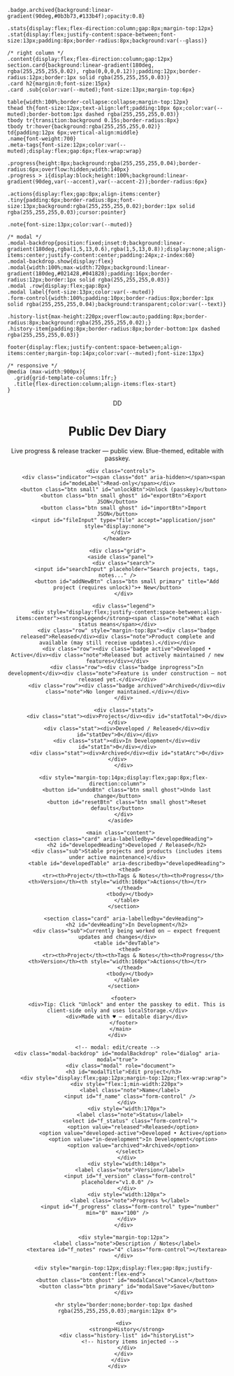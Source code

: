     .badge.archived{background:linear-gradient(90deg,#0b3b73,#133b4f);opacity:0.8}

    .stats{display:flex;flex-direction:column;gap:8px;margin-top:12px}
    .stat{display:flex;justify-content:space-between;font-size:13px;padding:8px;border-radius:8px;background:var(--glass)}

    /* right column */
    .content{display:flex;flex-direction:column;gap:12px}
    section.card{background:linear-gradient(180deg, rgba(255,255,255,0.02), rgba(0,0,0,0.12));padding:12px;border-radius:12px;border:1px solid rgba(255,255,255,0.03)}
    .card h2{margin:0;font-size:15px}
    .card .sub{color:var(--muted);font-size:13px;margin-top:6px}

    table{width:100%;border-collapse:collapse;margin-top:12px}
    thead th{font-size:12px;text-align:left;padding:10px 6px;color:var(--muted);border-bottom:1px dashed rgba(255,255,255,0.03)}
    tbody tr{transition:background 0.15s;border-radius:8px}
    tbody tr:hover{background:rgba(255,255,255,0.02)}
    td{padding:12px 6px;vertical-align:middle}
    .name{font-weight:700}
    .meta-tags{font-size:12px;color:var(--muted);display:flex;gap:6px;flex-wrap:wrap}

    .progress{height:8px;background:rgba(255,255,255,0.04);border-radius:6px;overflow:hidden;width:140px}
    .progress > i{display:block;height:100%;background:linear-gradient(90deg,var(--accent),var(--accent-2));border-radius:6px}

    .actions{display:flex;gap:8px;align-items:center}
    .tiny{padding:6px;border-radius:8px;font-size:13px;background:rgba(255,255,255,0.02);border:1px solid rgba(255,255,255,0.03);cursor:pointer}

    .note{font-size:13px;color:var(--muted)}

    /* modal */
    .modal-backdrop{position:fixed;inset:0;background:linear-gradient(180deg,rgba(1,5,13,0.6),rgba(1,5,13,0.8));display:none;align-items:center;justify-content:center;padding:24px;z-index:60}
    .modal-backdrop.show{display:flex}
    .modal{width:100%;max-width:720px;background:linear-gradient(180deg,#021428,#041828);padding:16px;border-radius:12px;border:1px solid rgba(255,255,255,0.03)}
    .modal .row{display:flex;gap:8px}
    .modal label{font-size:13px;color:var(--muted)}
    .form-control{width:100%;padding:10px;border-radius:8px;border:1px solid rgba(255,255,255,0.04);background:transparent;color:var(--text)}

    .history-list{max-height:220px;overflow:auto;padding:8px;border-radius:8px;background:rgba(255,255,255,0.02);}
    .history-item{padding:8px;border-radius:8px;border-bottom:1px dashed rgba(255,255,255,0.03)}

    footer{display:flex;justify-content:space-between;align-items:center;margin-top:14px;color:var(--muted);font-size:13px}

    /* responsive */
    @media (max-width:900px){
      .grid{grid-template-columns:1fr;}
      .title{flex-direction:column;align-items:flex-start}
    }
  </style>
</head>
<body>
  <div class="app" role="application" aria-label="Public Development Diary">
    <header>
      <div class="title">
        <div class="logo">DD</div>
        <div>
          <h1>Public Dev Diary</h1>
          <p class="lead">Live progress & release tracker — public view. Blue-themed, editable with passkey.</p>
        </div>
      </div>

      <div class="controls">
        <div class="indicator"><span class="dot" aria-hidden></span><span id="modeLabel">Read-only</span></div>
        <button class="btn small" id="unlockBtn">Unlock (passkey)</button>
        <button class="btn small ghost" id="exportBtn">Export JSON</button>
        <button class="btn small ghost" id="importBtn">Import JSON</button>
        <input id="fileInput" type="file" accept="application/json" style="display:none">
      </div>
    </header>

    <div class="grid">
      <aside class="panel">
        <div class="search">
          <input id="searchInput" placeholder="Search projects, tags, notes..." />
          <button id="addNewBtn" class="btn small primary" title="Add project (requires unlock)">+ New</button>
        </div>

        <div class="legend">
          <div style="display:flex;justify-content:space-between;align-items:center"><strong>Legend</strong><span class="note">What each status means</span></div>
          <div class="row" style="margin-top:8px"><div class="badge released">Released</div><div class="note">Product complete and available (may still receive updates).</div></div>
          <div class="row"><div class="badge active">Developed • Active</div><div class="note">Released but actively maintained / new features</div></div>
          <div class="row"><div class="badge inprogress">In development</div><div class="note">Feature is under construction — not released yet.</div></div>
          <div class="row"><div class="badge archived">Archived</div><div class="note">No longer maintained.</div></div>
        </div>

        <div class="stats">
          <div class="stat"><div>Projects</div><div id="statTotal">0</div></div>
          <div class="stat"><div>Developed / Released</div><div id="statDev">0</div></div>
          <div class="stat"><div>In Development</div><div id="statIn">0</div></div>
          <div class="stat"><div>Archived</div><div id="statArc">0</div></div>
        </div>

        <div style="margin-top:14px;display:flex;gap:8px;flex-direction:column">
          <button id="undoBtn" class="btn small ghost">Undo last change</button>
          <button id="resetBtn" class="btn small ghost">Reset defaults</button>
        </div>
      </aside>

      <main class="content">
        <section class="card" aria-labelledby="developedHeading">
          <h2 id="developedHeading">Developed / Released</h2>
          <div class="sub">Stable projects and products (includes items under active maintenance)</div>
          <table id="developedTable" aria-describedby="developedHeading">
            <thead>
              <tr><th>Project</th><th>Tags & Notes</th><th>Progress</th><th>Version</th><th style="width:160px">Actions</th></tr>
            </thead>
            <tbody></tbody>
          </table>
        </section>

        <section class="card" aria-labelledby="devHeading">
          <h2 id="devHeading">In Development</h2>
          <div class="sub">Currently being worked on — expect frequent updates and changes</div>
          <table id="devTable">
            <thead>
              <tr><th>Project</th><th>Tags & Notes</th><th>Progress</th><th>Version</th><th style="width:160px">Actions</th></tr>
            </thead>
            <tbody></tbody>
          </table>
        </section>

        <footer>
          <div>Tip: Click "Unlock" and enter the passkey to edit. This is client-side only and uses localStorage.</div>
          <div>Made with ♥ — editable diary</div>
        </footer>
      </main>
    </div>

    <!-- modal: edit/create -->
    <div class="modal-backdrop" id="modalBackdrop" role="dialog" aria-modal="true">
      <div class="modal" role="document">
        <h3 id="modalTitle">Edit project</h3>
        <div style="display:flex;gap:12px;margin-top:12px;flex-wrap:wrap">
          <div style="flex:1;min-width:220px">
            <label class="note">Name</label>
            <input id="f_name" class="form-control" />
          </div>
          <div style="width:170px">
            <label class="note">Status</label>
            <select id="f_status" class="form-control">
              <option value="released">Released</option>
              <option value="developed-active">Developed • Active</option>
              <option value="in-development">In Development</option>
              <option value="archived">Archived</option>
            </select>
          </div>
          <div style="width:140px">
            <label class="note">Version</label>
            <input id="f_version" class="form-control" placeholder="v1.0.0" />
          </div>
          <div style="width:120px">
            <label class="note">Progress %</label>
            <input id="f_progress" class="form-control" type="number" min="0" max="100" />
          </div>
        </div>

        <div style="margin-top:12px">
          <label class="note">Description / Notes</label>
          <textarea id="f_notes" rows="4" class="form-control"></textarea>
        </div>

        <div style="margin-top:12px;display:flex;gap:8px;justify-content:flex-end">
          <button class="btn ghost" id="modalCancel">Cancel</button>
          <button class="btn primary" id="modalSave">Save</button>
        </div>

        <hr style="border:none;border-top:1px dashed rgba(255,255,255,0.03);margin:12px 0">

        <div>
          <strong>History</strong>
          <div class="history-list" id="historyList">
            <!-- history items injected -->
          </div>
        </div>
      </div>
    </div>
  </div>

<script>
// --- Data & storage keys ---
const PASSKEY = 'tempebreault'; // as requested by you; client-side check only
const LS_KEY = 'devDiary.projects.v1';
const LS_UNLCK = 'devDiary.unlocked.v1';
const LS_UNDO = 'devDiary.undo.v1';

// Initial seed based on your list
const DEFAULT_PROJECTS = [
  {
    id: 'expiry-tracker',
    name: 'Expiry Tracker',
    status: 'developed-active',
    progress: 100,
    version: '1.2.0',
    notes: 'Developed and active — ongoing improvements and bug fixes.',
    tags: ['utility','tracking'],
    createdAt: Date.now() - 1000*60*60*24*60,
    history: []
  },
  { id:'word-search', name:'Word Search', status:'released', progress:100, version:'1.0.0', notes:'Product complete.', tags:['puzzle'], createdAt: Date.now()-1000*60*60*24*200, history:[] },
  { id:'plumbers-handbook', name:'Plumbers handbook', status:'in-development', progress:28, version:'0.3.0', notes:'Unfinished — core reference content being drafted.', tags:['reference','manual'], createdAt: Date.now()-1000*60*60*24*30, history:[] },
  { id:'keyboard-karate', name:'Keyboard Karate', status:'released', progress:100, version:'1.0.1', notes:'Product complete.', tags:['game','typing'], createdAt: Date.now()-1000*60*60*24*400, history:[] },
  { id:'emoji-game', name:'Emoji Game', status:'released', progress:100, version:'1.0.0', notes:'Product complete.', tags:['casual','game'], createdAt: Date.now()-1000*60*60*24*120, history:[] },
  { id:'reflex-reactor', name:'Reflex Reactor', status:'released', progress:100, version:'1.1.0', notes:'Product complete.', tags:['game','reflex'], createdAt: Date.now()-1000*60*60*24*90, history:[] },
  { id:'word-typing-simulator', name:'Word Typing Simulator', status:'released', progress:100, version:'1.0.0', notes:'Product complete.', tags:['simulator','typing'], createdAt: Date.now()-1000*60*60*24*150, history:[] },
  { id:'destiny-orb', name:'Destiny Orb', status:'in-development', progress:12, version:'0.1.0', notes:'**NEW** In development — Magic 8 Ball inspired. Demo phase.', tags:['new','demo','game'], createdAt: Date.now()-1000*60*60*24*2, history:[] }
];

let projects = loadProjects();
let unlocked = sessionStorage.getItem(LS_UNLCK) === '1';
let undoStack = loadJSON(LS_UNDO) || [];

// --- DOM refs ---
const developedBody = document.querySelector('#developedTable tbody');
const devBody = document.querySelector('#devTable tbody');
const statTotal = document.getElementById('statTotal');
const statDev = document.getElementById('statDev');
const statIn = document.getElementById('statIn');
const statArc = document.getElementById('statArc');
const unlockBtn = document.getElementById('unlockBtn');
const modeLabel = document.getElementById('modeLabel');
const addNewBtn = document.getElementById('addNewBtn');
const searchInput = document.getElementById('searchInput');
const modalBackdrop = document.getElementById('modalBackdrop');
const modalTitle = document.getElementById('modalTitle');
const f_name = document.getElementById('f_name');
const f_status = document.getElementById('f_status');
const f_version = document.getElementById('f_version');
const f_progress = document.getElementById('f_progress');
const f_notes = document.getElementById('f_notes');
const modalSave = document.getElementById('modalSave');
const modalCancel = document.getElementById('modalCancel');
const historyList = document.getElementById('historyList');
const exportBtn = document.getElementById('exportBtn');
const importBtn = document.getElementById('importBtn');
const fileInput = document.getElementById('fileInput');
const undoBtn = document.getElementById('undoBtn');
const resetBtn = document.getElementById('resetBtn');

let editingId = null; // null = creating

// --- helpers ---
function saveUndoSnapshot(){
  // keep shallow copy of projects array for undo
  undoStack.push(JSON.parse(JSON.stringify(projects)));
  if(undoStack.length>30) undoStack.shift();
  saveJSON(LS_UNDO, undoStack);
}

function loadJSON(key){try{return JSON.parse(localStorage.getItem(key))}catch(e){return null}}
function saveJSON(key,val){localStorage.setItem(key,JSON.stringify(val))}

function loadProjects(){
  const raw = loadJSON(LS_KEY);
  if(!raw){ localStorage.setItem(LS_KEY, JSON.stringify(DEFAULT_PROJECTS)); return JSON.parse(JSON.stringify(DEFAULT_PROJECTS)); }
  return raw;
}

function persist(){
  saveJSON(LS_KEY, projects);
  render();
}

function uid(){return 'p_'+Math.random().toString(36).slice(2,9)}
function slugify(s){return s.toLowerCase().replace(/[^a-z0-9]+/g,'-').replace(/(^-|-$)/g,'')}

// --- rendering ---
function render(){
  // stats
  const total = projects.length;
  const devCount = projects.filter(p=>p.status==='released' || p.status==='developed-active').length;
  const inCount = projects.filter(p=>p.status==='in-development').length;
  const arcCount = projects.filter(p=>p.status==='archived').length;
  statTotal.textContent = total; statDev.textContent = devCount; statIn.textContent = inCount; statArc.textContent = arcCount;
  modeLabel.textContent = unlocked? 'Edit mode' : 'Read-only';
  unlockBtn.textContent = unlocked? 'Locked (logout)' : 'Unlock (passkey)';

  // filter
  const q = (searchInput.value||'').trim().toLowerCase();
  const matches = p=>{
    if(!q) return true;
    return [p.name,(p.notes||''), (p.tags||[]).join(' ')].join(' ').toLowerCase().includes(q);
  }

  // clear tables
  developedBody.innerHTML=''; devBody.innerHTML='';

  // sort: developed first by createdAt desc
  const developed = projects.filter(p=>p.status==='released' || p.status==='developed-active' || p.status==='archived').filter(matches).sort((a,b)=>b.createdAt - a.createdAt);
  const indev = projects.filter(p=>p.status==='in-development').filter(matches).sort((a,b)=>b.progress - a.progress);

  developed.forEach(p=> developedBody.appendChild(rowFor(p)));
  indev.forEach(p=> devBody.appendChild(rowFor(p)));
}

function rowFor(p){
  const tr = document.createElement('tr');
  // name cell
  const tdName = document.createElement('td');
  tdName.innerHTML = `<div class=\"name\">${escapeHtml(p.name)} ${p.tags && p.tags.includes('new')? '<span style=\"font-size:11px;margin-left:8px;padding:4px 6px;border-radius:6px;background:linear-gradient(90deg,var(--accent-2),var(--accent));font-weight:800;color:#001\">NEW</span>':''}</div><div class=\"note\">${escapeHtml(p.notes||'')}</div>`;
  tr.appendChild(tdName);

  // tags
  const tdTags = document.createElement('td');
  tdTags.innerHTML = `<div class=\"meta-tags\">${(p.tags||[]).map(t=>`<span style=\"padding:4px 8px;border-radius:999px;background:rgba(255,255,255,0.02);font-size:12px;font-weight:700\">${escapeHtml(t)}</span>`).join('')}</div>`;
  tr.appendChild(tdTags);

  // progress
  const tdProg = document.createElement('td');
  tdProg.innerHTML = `<div class=\"progress\"><i style=\"width:${Math.max(0,Math.min(100,p.progress||0))}%\"></i></div><div style=\"font-size:12px;color:var(--muted);margin-top:6px\">${p.progress||0}%</div>`;
  tr.appendChild(tdProg);

  // version
  const tdVer = document.createElement('td');
  tdVer.innerHTML = `<div style=\"font-weight:700\">${escapeHtml(p.version||'—')}</div><div class=\"note\">${new Date(p.createdAt).toLocaleDateString()}</div>`;
  tr.appendChild(tdVer);

  // actions
  const tdAct = document.createElement('td');
  tdAct.className='actions';

  // view history button
  const btnHist = document.createElement('button'); btnHist.className='tiny'; btnHist.title='View history'; btnHist.textContent='History';
  btnHist.addEventListener('click',()=>openModal(p.id,true));
  tdAct.appendChild(btnHist);

  // edit
  const btnEdit = document.createElement('button'); btnEdit.textContent='Edit'; btnEdit.className='tiny';
  btnEdit.disabled = !unlocked;
  btnEdit.title = unlocked? 'Edit project' : 'Unlock to edit';
  btnEdit.addEventListener('click',()=>openModal(p.id,false));
  tdAct.appendChild(btnEdit);

  // quick status change dropdown (only when unlocked)
  const sel = document.createElement('select'); sel.className='tiny'; sel.style.padding='6px'; sel.disabled = !unlocked;
  ['released','developed-active','in-development','archived'].forEach(s=>{
    const o = document.createElement('option'); o.value=s; o.textContent = statusLabel(s); if(p.status===s) o.selected=true; sel.appendChild(o);
  });
  sel.addEventListener('change',()=>{
    saveUndoSnapshot();
    const old = {...p}; p.status = sel.value; if(p.status==='released') p.progress = 100; persist();
    p.history = p.history || []; p.history.push({when:Date.now(), who:'editor', action:`status->${p.status}`, snapshot:old});
  });
  tdAct.appendChild(sel);

  // reorder
  const up = document.createElement('button'); up.className='tiny'; up.title='Move up'; up.textContent='↑'; up.disabled = !unlocked; up.addEventListener('click',()=>moveProject(p.id,-1)); tdAct.appendChild(up);
  const down = document.createElement('button'); down.className='tiny'; down.title='Move down'; down.textContent='↓'; down.disabled = !unlocked; down.addEventListener('click',()=>moveProject(p.id,1)); tdAct.appendChild(down);

  // delete
  const del = document.createElement('button'); del.className='tiny'; del.style.borderColor='rgba(255,100,100,0.12)'; del.textContent='Delete'; del.disabled = !unlocked;
  del.addEventListener('click',()=>{
    if(!confirm('Delete this project? This cannot be undone except via Undo (if available).')) return;
    saveUndoSnapshot(); projects = projects.filter(x=>x.id!==p.id); persist();
  });
  tdAct.appendChild(del);

  tr.appendChild(tdAct);
  return tr;
}

function statusLabel(s){
  switch(s){
    case 'released': return 'Released';
    case 'developed-active': return 'Developed - Active';
    case 'in-development': return 'In development';
    case 'archived': return 'Archived';
    default: return s;
  }
}

function escapeHtml(s){ if(!s) return ''; return String(s).replace(/&/g,'&amp;').replace(/</g,'&lt;').replace(/>/g,'&gt;'); }

// --- modal / editor ---
function openModal(id=null, viewHistoryOnly=false){
  editingId = id;
  if(id){
    const p = projects.find(x=>x.id===id);
    if(!p) return;
    modalTitle.textContent = (viewHistoryOnly? 'History for ' : 'Edit ') + p.name;
    f_name.value = p.name; f_status.value = p.status; f_version.value = p.version; f_progress.value = p.progress||0; f_notes.value = p.notes||'';
    renderHistory(p.history);
  } else {
    modalTitle.textContent = 'Create new project'; f_name.value=''; f_status.value='in-development'; f_version.value='0.1.0'; f_progress.value=10; f_notes.value=''; historyList.innerHTML='';
  }
  // when viewing history only, disable save
  modalSave.disabled = viewHistoryOnly || !unlocked;
  modalBackdrop.classList.add('show');
}

function closeModal(){ modalBackdrop.classList.remove('show'); editingId=null; }

modalCancel.addEventListener('click',()=>closeModal());
modalBackdrop.addEventListener('click',(e)=>{ if(e.target===modalBackdrop) closeModal(); });
modalSave.addEventListener('click', ()=>{
  const name = f_name.value.trim(); if(!name){alert('Name required'); return;}
  const status = f_status.value; const version = f_version.value.trim(); const progress = Number(f_progress.value)||0; const notes = f_notes.value.trim();
  if(editingId){
    // update
    saveUndoSnapshot();
    const p = projects.find(x=>x.id===editingId);
    if(!p) return;
    const old = JSON.parse(JSON.stringify(p));
    p.name = name; p.status = status; p.version = version; p.progress = progress; p.notes = notes; p.tags = p.tags || [];
    p.history = p.history || []; p.history.push({when:Date.now(), who:'editor', action:'updated', snapshot:old});
  } else {
    // create new
    saveUndoSnapshot();
    const id = slugify(name) || uid();
    const newP = { id, name, status, version, progress, notes, tags:[], createdAt:Date.now(), history:[{when:Date.now(),who:'editor',action:'created'}] };
    projects.unshift(newP);
  }
  persist(); closeModal();
});

function renderHistory(arr){ historyList.innerHTML=''; (arr||[]).slice().reverse().forEach(h=>{
  const el = document.createElement('div'); el.className='history-item';
  el.innerHTML = `<div style=\"font-weight:700\">${h.action || 'change'}</div><div style=\"font-size:12px;color:var(--muted)\">${new Date(h.when).toLocaleString()} — ${h.who||'—'}</div><div style=\"margin-top:6px;font-size:13px\">Snapshot: <pre style=\"white-space:pre-wrap;margin:6px 0;max-height:140px;overflow:auto;background:rgba(255,255,255,0.02);padding:8px;border-radius:8px\">${escapeHtml(JSON.stringify(h.snapshot||{},null,2))}</pre></div>`;
  historyList.appendChild(el);
}); if(!(arr||[]).length) historyList.innerHTML = '<div class="note">No history yet for this project.</div>';
}

// --- other actions ---
unlockBtn.addEventListener('click', ()=>{
  if(unlocked){ // lock
    unlocked=false; sessionStorage.removeItem(LS_UNLCK); render(); return;
  }
  const val = prompt('Enter passkey to unlock edit mode:');
  if(val===PASSKEY){ unlocked=true; sessionStorage.setItem(LS_UNLCK,'1'); alert('Unlocked — you may now edit.'); render(); }
  else alert('Incorrect passkey.');
});

addNewBtn.addEventListener('click', ()=>{
  if(!unlocked){ alert('Unlock first to create or edit projects.'); return; }
  openModal(null,false);
});

searchInput.addEventListener('input', ()=> render());

exportBtn.addEventListener('click', ()=>{
  const data = JSON.stringify({ exportedAt:Date.now(), projects }, null, 2);
  const blob = new Blob([data],{type:'application/json'});
  const url = URL.createObjectURL(blob);
  const a = document.createElement('a'); a.href=url; a.download = 'dev-diary-export.json'; document.body.appendChild(a); a.click(); a.remove(); URL.revokeObjectURL(url);
});

importBtn.addEventListener('click', ()=>{
  fileInput.click();
});

fileInput.addEventListener('change', async (e)=>{
  const f = e.target.files[0]; if(!f) return; try{
    const txt = await f.text(); const parsed = JSON.parse(txt);
    if(!parsed.projects) throw new Error('Invalid file format');
    if(!confirm('Import will replace current projects. Continue?')) return;
    saveUndoSnapshot(); projects = parsed.projects; persist(); alert('Import complete.');
  }catch(err){ alert('Import failed: '+ err.message); }
  fileInput.value='';
});

undoBtn.addEventListener('click', ()=>{
  if(!undoStack || !undoStack.length){ alert('Nothing to undo'); return; }
  const prev = undoStack.pop(); projects = prev; saveJSON(LS_UNDO, undoStack); persist(); alert('Reverted last change');
});

resetBtn.addEventListener('click', ()=>{
  if(!confirm('Reset to default seeded projects? This will overwrite current projects.')) return;
  saveUndoSnapshot(); projects = JSON.parse(JSON.stringify(DEFAULT_PROJECTS)); persist(); alert('Reset complete.');
});

function moveProject(id, dir){
  const idx = projects.findIndex(p=>p.id===id); if(idx===-1) return; const to = idx+dir; if(to<0||to>=projects.length) return; saveUndoSnapshot(); const [itm] = projects.splice(idx,1); projects.splice(to,0,itm); persist(); }

// initial render
render();

// expose some helpers to window for debugging (optional)
window.__devDiary = {get projects(){return projects}, save:()=>persist(), unlock:()=>{sessionStorage.setItem(LS_UNLCK,'1'); unlocked=true; render()}};
</script>
</body>
</html>

